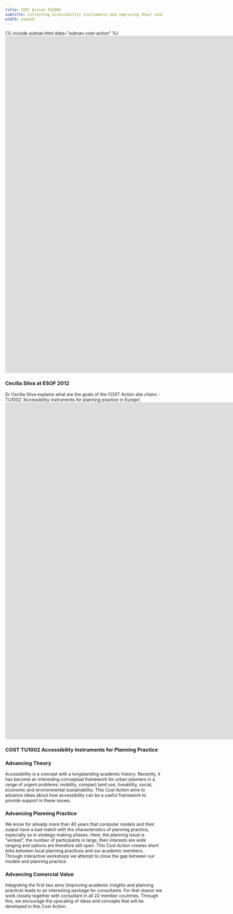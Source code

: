 ```yaml
---
title: COST Action TU1002
subtitle: Collecting accessibility instruments and improving their usability for planning practices
width: expand
---
```


<div class="uk-section uk-section-small uk-padding-remove-bottom">
  <div class="uk-container">
    {% include subnav.html data="subnav-cost-action" %}
  </div>
</div>

<div class="uk-section">
  <div class="uk-container">
    <div class="uk-child-width-1-2@m uk-grid-match" data-uk-grid>
      <div>
        <div class="uk-card uk-card-default uk-clip uk-border-rounded">
          <div class="uk-card-media-top uk-cover-container">
            <iframe
              src="https://www.youtube-nocookie.com/embed/Wop5mRtMdW0?autoplay=0&amp;showinfo=0&amp;rel=0&amp;modestbranding=1&amp;playsinline=1"
              width="1920" height="1080" frameborder="0" allowfullscreen uk-responsive></iframe>
          </div>
          <div class="uk-card-body">
            <h3 class="uk-card-title">Cecília Silva at ESOF 2012</h3>
            <div>
              Dr Cecília Silva explains what are the goals of the COST Action she chairs - TU1002 'Accessibility instruments
              for planning practice in Europe'.
            </div>
          </div>
        </div>
      </div>
      <div>
        <div>
          <div class="uk-card uk-card-default uk-clip uk-border-rounded">
            <div class="uk-flex-last@s uk-card-media-right uk-cover-container">
              <iframe
                src="https://www.youtube-nocookie.com/embed/FMndvclQgpQ?autoplay=0&amp;showinfo=0&amp;rel=0&amp;modestbranding=1&amp;playsinline=1"
                width="1920" height="1080" frameborder="0" allowfullscreen uk-responsive></iframe>
            </div>
            <div class="uk-card-body">
              <h3 class="uk-card-title">COST TU1002 Accessibility Instruments for Planning Practice</h3>
              <div>
              </div>
            </div>
          </div>
        </div>
      </div>
    </div>
  </div>
</div>

<div class="uk-section uk-section-default">
  <div class="uk-container">
    <div class="uk-child-width-expand@s" data-uk-grid>
      <div>
        <h3>Advancing Theory</h3>
        <div>
          Accessibility is a concept with a longstanding academic history. Recently, it has become an interesting conceptual
          framework for urban planners in a range of urgent problems; mobility, compact land use, liveability, social,
          economic and environmental sustainability. This Cost Action aims to advance ideas about how accessibility can be a
          useful framework to provide support in these issues.
        </div>
      </div>
      <div>
        <h3>Advancing Planning Practice</h3>
        <div>
          We know for already more than 40 years that computer models and their output have a bad match with the
          characteristics of planning practice, especially so in strategy-making phases. Here, the planning issue is
          “wicked”, the number of participants in large, their interests are wide ranging and options are therefore still
          open. This Cost Action creates short links between local planning practices and our academic members. Through
          interactive workshops we attempt to close the gap between our models and planning practice.
        </div>
      </div>
      <div>
        <h3>Advancing Comercial Value</h3>
        <div>
          Integrating the first two aims (improving academic insights and planning practice) leads to an interesting package
          for consultants. For that reason we work closely together with consultant in all 22 member countries. Through
          this, we encourage the upscaling of ideas and concepts that will be developed in this Cost Action.
        </div>
      </div>
    </div>
  </div>
</div>